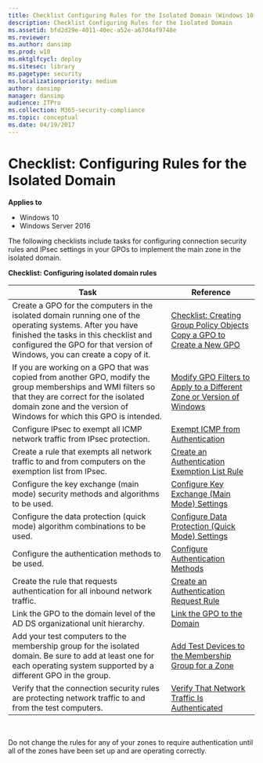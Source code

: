 ```yaml
---
title: Checklist Configuring Rules for the Isolated Domain (Windows 10)
description: Checklist Configuring Rules for the Isolated Domain
ms.assetid: bfd2d29e-4011-40ec-a52e-a67d4af9748e
ms.reviewer: 
ms.author: dansimp
ms.prod: w10
ms.mktglfcycl: deploy
ms.sitesec: library
ms.pagetype: security
ms.localizationpriority: medium
author: dansimp
manager: dansimp
audience: ITPro
ms.collection: M365-security-compliance
ms.topic: conceptual
ms.date: 04/19/2017
---
```


# Checklist: Configuring Rules for the Isolated Domain

**Applies to**
-   Windows 10
-   Windows Server 2016

The following checklists include tasks for configuring connection security rules and IPsec settings in your GPOs to implement the main zone in the isolated domain.

**Checklist: Configuring isolated domain rules**

| Task | Reference |
| - | - |
| Create a GPO for the computers in the isolated domain running one of the operating systems. After you have finished the tasks in this checklist and configured the GPO for that version of Windows, you can create a copy of it.| [Checklist: Creating Group Policy Objects](checklist-creating-group-policy-objects.md)<br/>[Copy a GPO to Create a New GPO](copy-a-gpo-to-create-a-new-gpo.md)| 
| If you are working on a GPO that was copied from another GPO, modify the group memberships and WMI filters so that they are correct for the isolated domain zone and the version of Windows for which this GPO is intended. | [Modify GPO Filters to Apply to a Different Zone or Version of Windows](modify-gpo-filters-to-apply-to-a-different-zone-or-version-of-windows.md) |
| Configure IPsec to exempt all ICMP network traffic from IPsec protection. | [Exempt ICMP from Authentication](exempt-icmp-from-authentication.md)| 
| Create a rule that exempts all network traffic to and from computers on the exemption list from IPsec. | [Create an Authentication Exemption List Rule](create-an-authentication-exemption-list-rule.md)| 
| Configure the key exchange (main mode) security methods and algorithms to be used. | [Configure Key Exchange (Main Mode) Settings](configure-key-exchange-main-mode-settings.md)| 
| Configure the data protection (quick mode) algorithm combinations to be used. | [Configure Data Protection (Quick Mode) Settings](configure-data-protection-quick-mode-settings.md)| 
| Configure the authentication methods to be used. | [Configure Authentication Methods](configure-authentication-methods.md)| 
| Create the rule that requests authentication for all inbound network traffic. | [Create an Authentication Request Rule](create-an-authentication-request-rule.md)| 
| Link the GPO to the domain level of the AD DS organizational unit hierarchy. | [Link the GPO to the Domain](link-the-gpo-to-the-domain.md)| 
| Add your test computers to the membership group for the isolated domain. Be sure to add at least one for each operating system supported by a different GPO in the group.| [Add Test Devices to the Membership Group for a Zone](add-test-devices-to-the-membership-group-for-a-zone.md)| 
| Verify that the connection security rules are protecting network traffic to and from the test computers. | [Verify That Network Traffic Is Authenticated](verify-that-network-traffic-is-authenticated.md)| 
 

Do not change the rules for any of your zones to require authentication until all of the zones have been set up and are operating correctly.
